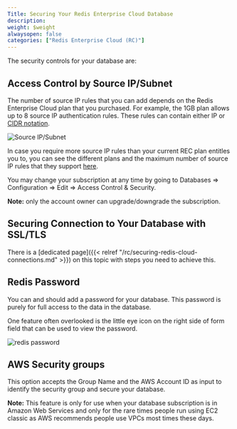 ```yaml
---
Title: Securing Your Redis Enterprise Cloud Database
description: 
weight: $weight
alwaysopen: false
categories: ["Redis Enterprise Cloud (RC)"]
---
```

The security controls for your database are:

## Access Control by Source IP/Subnet

The number of source IP rules that you can add depends on the Redis
Enterprise Cloud plan that you purchased. For example, the 1GB plan
allows up to 8 source IP authentication rules. These rules can contain
either IP or [CIDR
notation](https://en.wikipedia.org/wiki/Classless_Inter-Domain_Routing#CIDR_notation).

![Source
IP/Subnet](/images/rc/source_ip_subnet-1.png?width=600&height=102)

In case you require more source IP rules than your current REC
plan entitles you to, you can see the different plans and the maximum
number of source IP rules that they support [here](https://redislabs.com/pricing).

You may change your subscription at any time by going to Databases =\>
Configuration =\> Edit =\> Access Control & Security.

**Note:** only the account owner can upgrade/downgrade the subscription.

## Securing Connection to Your Database with SSL/TLS

There is a [dedicated
page]({{< relref "/rc/securing-redis-cloud-connections.md" >}})
on this topic with steps you need to achieve this.

## Redis Password

You can and should add a password for your database. This password is
purely for full access to the data in the database.

One feature often overlooked is the little eye icon on the right side of
form field that can be used to view the password.

![redis
password](/images/rc/redis_password.png?width=600&height=42)

## AWS Security groups

This option accepts the Group Name and the AWS Account ID as input to
identify the security group and secure your database.

**Note:** This feature is only for use when your database subscription
is in Amazon Web Services and only for the rare times people run using
EC2 classic as AWS recommends people use VPCs most times these days.
